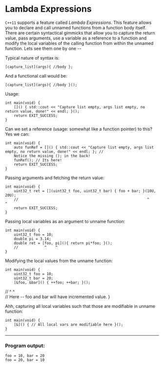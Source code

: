 # Lambda Expressions

`C++11` supports a feature called _Lambda Expressions_. This feature allows you to declare and call unnamed functions
from a function body itself.
There are certain syntactical gimmicks that allow you to capture the return value, pass arguments, use a variable as a
reference to a function and modify the local variables of the calling function from within the unnamed function. Lets
see them one by one --

Typical nature of syntax is:

    [capture_list](args){ //body };

And a functional call would be:

    [capture_list](args){ //body }();

Usage:

    int main(void) {
        []() { std::cout << "Capture list empty, args list empty, no return value, done!" << endl; }();
        return EXIT_SUCCESS;
    }

Can we set a reference (usage: somewhat like a function pointer) to this? Yes we can:

    int main(void) {
        auto funRef = []() { std::cout << "Capture list empty, args list empty, no return value, done!" << endl; }; //
        Notice the missing (); in the back!
        funRef(); // Its here!
        return EXIT_SUCCESS;
    }

Passing arguments and fetching the return value:

    int main(void) {
        uint32_t ret = [](uint32_t foo, uint32_t bar) { foo + bar; }(10U, 20U);
        //                                                           ^    ^
        return EXIT_SUCCESS;
    }

Passing local variables as an argument to unname function:

    int main(void) {
        uint32_t foo = 10;
        double pi = 3.14;
        double ret = [foo, pi](){ return pi*foo; }();
        //            ^    ^
    }

Modifying the local values from the unname function:

    int main(void) {
        uint32_t foo = 10;
        uint32_t bar = 20;
        [&foo, &bar]() { ++foo; ++bar; }();
//       ^     ^   
        // Here -- foo and bar will have incremented value.
    }

Ahh, capturing all local variables such that those are modifiable in unname function:

    int main(void) {
        [&]() { // All local vars are modifiable here }();
    }

***
### Program output:

    foo = 10, bar = 20
    foo = 20, bar = 10


